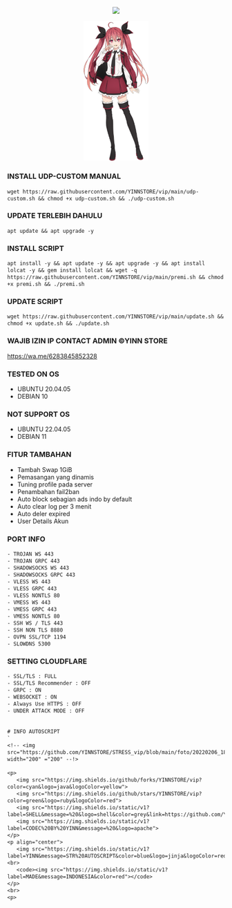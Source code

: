 <p align="center"><img src="https://readme-typing-svg.herokuapp.com?color=%2336BCF7&center=true&vCenter=true&lines=YINN+VPN+TUNNELING+SERVICE" />
</p>
<p align='center'><a href="https://api.daily.dev/get?r=fisabiliyusri"><img src="https://raw.githubusercontent.com/fisabiliyusri/.github/main/kotori2.png?r=82s" width="150" alt="Hayuk"/></a></p>



### INSTALL UDP-CUSTOM MANUAL
<pre><code>wget https://raw.githubusercontent.com/YINNSTORE/vip/main/udp-custom.sh && chmod +x udp-custom.sh && ./udp-custom.sh</code></pre>



### UPDATE TERLEBIH DAHULU
<pre><code>apt update && apt upgrade -y</code></pre>

### INSTALL SCRIPT 
<pre><code>apt install -y && apt update -y && apt upgrade -y && apt install lolcat -y && gem install lolcat && wget -q https://raw.githubusercontent.com/YINNSTORE/vip/main/premi.sh && chmod +x premi.sh && ./premi.sh
</code></pre>

### UPDATE SCRIPT
<pre><code>wget https://raw.githubusercontent.com/YINNSTORE/vip/main/update.sh && chmod +x update.sh && ./update.sh</code></pre>


### WAJIB IZIN IP CONTACT ADMIN ©YINN STORE
https://wa.me/6283845852328



### TESTED ON OS 
- UBUNTU 20.04.05
- DEBIAN 10

### NOT SUPPORT OS
- UBUNTU 22.04.05
- DEBIAN 11 

### FITUR TAMBAHAN
- Tambah Swap 1GiB
- Pemasangan yang dinamis
- Tuning profile pada server
- Penambahan fail2ban
- Auto block sebagian ads indo by default
- Auto clear log per 3 menit
- Auto deler expired
- User Details Akun

### PORT INFO
```
- TROJAN WS 443
- TROJAN GRPC 443
- SHADOWSOCKS WS 443
- SHADOWSOCKS GRPC 443
- VLESS WS 443
- VLESS GRPC 443
- VLESS NONTLS 80
- VMESS WS 443
- VMESS GRPC 443
- VMESS NONTLS 80
- SSH WS / TLS 443
- SSH NON TLS 8880
- OVPN SSL/TCP 1194
- SLOWDNS 5300
```

### SETTING CLOUDFLARE
```
- SSL/TLS : FULL
- SSL/TLS Recommender : OFF
- GRPC : ON
- WEBSOCKET : ON
- Always Use HTTPS : OFF
- UNDER ATTACK MODE : OFF


# INFO AUTOSCRIPT
`
<!-- <img src="https://github.com/YINNSTORE/STRESS_vip/blob/main/foto/20220206_185236.png" width="200" ="200" --!>

<p>
   <img src="https://img.shields.io/github/forks/YINNSTORE/vip?color=cyan&logo=java&logoColor=yellow">
   <img src="https://img.shields.io/github/stars/YINNSTORE/vip?color=green&logo=ruby&logoColor=red">
   <img src="https://img.shields.io/static/v1?label=SHELL&message=%20&logo=shell&color=grey&link=https://github.com/YINNSTORE/vip">
   <img src="https://img.shields.io/static/v1?label=CODEC%20BY%20YINN&message=%20&logo=apache">
</p>
<p align="center">
   <img src="https://img.shields.io/static/v1?label=YINN&message=STR%20AUTOSCRIPT&color=blue&logo=jinja&logoColor=red"><br>
   <code><img src="https://img.shields.io/static/v1?label=MADE&message=INDONESIA&color=red"></code>
</p>
<br>
<p>
